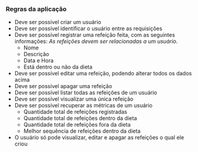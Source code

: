 ### Regras da aplicação

- Deve ser possível criar um usuário
- Deve ser possível identificar o usuário entre as requisições
- Deve ser possível registrar uma refeição feita, com as seguintes informações:
    *As refeições devem ser relacionadas a um usuário.*
    - Nome
    - Descrição
    - Data e Hora
    - Está dentro ou não da dieta
- Deve ser possível editar uma refeição, podendo alterar todos os dados acima
- Deve ser possível apagar uma refeição
- Deve ser possível listar todas as refeições de um usuário
- Deve ser possível visualizar uma única refeição
- Deve ser possível recuperar as métricas de um usuário
   - Quantidade total de refeições registradas
   - Quantidade total de refeições dentro da dieta
   - Quantidade total de refeições fora da dieta
   - Melhor sequência de refeições dentro da dieta
- O usuário só pode visualizar, editar e apagar as refeições o qual ele criou
